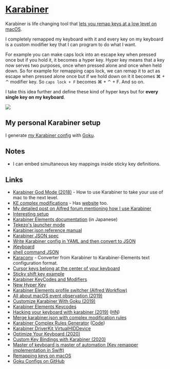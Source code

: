 # [Karabiner](https://github.com/tekezo/Karabiner-Elements)

Karabiner is life changing tool that [lets you remap keys at a low level on macOS](https://medium.com/@nikitavoloboev/karabiner-god-mode-7407a5ddc8f6).

I completely remapped my keyboard with it and every key on my keyboard is a custom modifier key that I can program to do what I want.

For example you can make caps lock into an escape key when pressed once but if you hold it, it becomes a hyper key. Hyper key means that a key now serves two purposes, once when pressed alone and once when held down. So for example for remapping caps lock, we can remap it to act as escape when pressed alone once but if we hold down on it it becomes ⌘ + ⌃ modifier key. So `caps lock + F` becomes ⌘ + ⌃ + F. And so on.

I take this idea further and define these kind of hyper keys but for **every single key on my keyboard**.

![](https://imgs.xkcd.com/comics/borrow_your_laptop_2x.png)

## My personal Karabiner setup

I generate [my Karabiner config](https://github.com/nikitavoloboev/dotfiles/blob/master/karabiner/karabiner.edn) with [Goku](https://github.com/yqrashawn/GokuRakuJoudo).

## Notes

- I can embed simultaneous key mappings inside sticky key definitions.

## Links

- [Karabiner God Mode (2018)](https://medium.com/@nikitavoloboev/karabiner-god-mode-7407a5ddc8f6) - How to use Karabiner to take your use of mac to the next level.
- [KE complex modifications](https://github.com/pqrs-org/KE-complex_modifications) - Has [website](https://pqrs.org/osx/karabiner/complex_modifications/) too.
- [My detailed post on Alfred forum mentioning how I use Karabiner](https://www.alfredforum.com/topic/10673-how-to-make-the-alfred-search-window-a-frontmost-app/?do=findComment&comment=57212)
- [Interesting setup](https://github.com/dunkarooftop/thought/blob/master/keymaps.org)
- [Karabiner Elements documentation](https://qiita.com/s-show/items/a1fd228b04801477729c) (in Japanese)
- [Tekezo's launcher mode](https://github.com/pqrs-org/KE-complex_modifications/blob/2348fb5ae3f0b04cea16b6b07ff6cf18e58885fb/docs/json/personal_tekezo_launcher_mode_v4.json)
- [Karabiner.json reference manual](https://pqrs.org/osx/karabiner/json.html)
- [Karabiner JSON spec](https://pqrs.org/osx/karabiner/json.html)
- [Write Karabiner config in YAML and then convert to JSON](https://github.com/15cm/dotfiles/tree/master/.config/karabiner)
- [jKeyboard](https://github.com/jhelvy/jKeyboard)
- [shell command JSON](https://pqrs.org/osx/karabiner/json.html#typical-complex_modifications-examples-open-alfred-when-escape-is-held-down)
- [Karaconv](https://github.com/durka/karaconv) - Converter from Karabiner to Karabiner-Elements text configuration format.
- [Cursor keys belong at the center of your keyboard](http://tonsky.me/blog/cursor-keys/)
- [Sticky shift key example](https://github.com/rcmdnk/KE-complex_modifications/blob/master/docs/json/sticky.json)
- [Karabiner KeyCodes and Modifiers](https://github.com/tekezo/Karabiner-Elements/issues/925)
- [New Hyper Key](https://josh.blog/2017/07/new-hyper-key)
- [Karabiner Elements profile switcher (Alfred Workflow)](https://github.com/awinecki/karabiner-elements-profile-switcher)
- [All about macOS event observation (2019)](https://docs.google.com/presentation/d/1nEaiPUduh1vjks0rDVRTcJaEULbSWWh1tVdG2HF_XSU/edit#slide=id.g5b38b1767c_0_2)
- [Customize Karabiner With Goku (2019)](https://johnlindquist.com/customize-karabiner-with-goku)
- [Karabiner Elements Keycodes](https://github.com/aerobounce/karabiner-elements-keycodes)
- [Hacking your keyboard with karabiner (2019)](https://blog.kaush.co/2019/12/25/hacking-your-keyboard/) ([HN](https://news.ycombinator.com/item?id=21891082))
- [Merge karabiner.json with complex modification rules](https://gist.github.com/narze/527ac6321c24cfde71bc3b30b7c078f3)
- [Karabiner Complex Rules Generator](https://genesy.github.io/karabiner-complex-rules-generator/) ([Code](https://github.com/genesy/karabiner-complex-rules-generator))
- [Karabiner DriverKit VirtualHIDDevice](https://github.com/pqrs-org/Karabiner-DriverKit-VirtualHIDDevice)
- [Optimize Your Keyboard (2020)](https://www.pscp.tv/w/1vOxworogovxB)
- [Custom Key Bindings with Karabiner (2020)](https://zacjones.io/custom-key-bindings)
- [Master of keyboard is master of automation (Key remapper implementation in Swift)](https://github.com/creasty/Keyboard)
- [Remapping keys on macOS](https://blog.codefront.net/2020/06/24/remapping-keys-on-macos)
- [Goku Configs on GitHub](https://github.com/search?l=&o=desc&q=extension%3A.edn+filename%3Akarabiner.edn&s=&type=Code)
